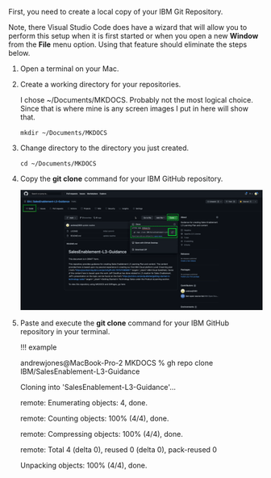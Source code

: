 First, you need to create a local copy of your IBM Git Repository. 

Note, there Visual Studio Code does have a wizard that will allow you to perform this setup when it is first started or when you open a new **Window** from the **File** menu option. Using that feature should eliminate the steps below.

1. Open a terminal on your Mac.
2. Create a working directory for your repositories.

    I chose ~/Documents/MKDOCS. Probably not the most logical choice. Since that is where mine is any screen images I put in here will show that.

    ```
    mkdir ~/Documents/MKDOCS
    ```

3. Change directory to the directory you just created.

    ```
    cd ~/Documents/MKDOCS
    ```

4. Copy the **git clone** command for your IBM GitHub repository.

    ![](_attachments/gitCloneCommand.png)

5. Paste and execute the **git clone** command for your IBM GitHub repository in your terminal.

    !!! example
    
    andrewjones@MacBook-Pro-2 MKDOCS % gh repo clone IBM/SalesEnablement-L3-Guidance

    Cloning into 'SalesEnablement-L3-Guidance'...

    remote: Enumerating objects: 4, done.

    remote: Counting objects: 100% (4/4), done.

    remote: Compressing objects: 100% (4/4), done.

    remote: Total 4 (delta 0), reused 0 (delta 0), pack-reused 0

    Unpacking objects: 100% (4/4), done.

